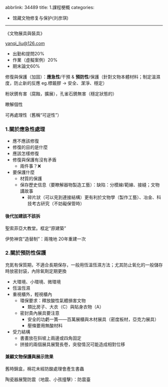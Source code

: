 abbrlink: 34489
title: 1.課程梗概
categories:
  - 馆藏文物修复与保护(刘彦琪)
---
《文物展具與裝具》

yanqi_liu@126.com

- 出勤和提問20%
- 作業（虛擬案例）20%
- 期末論文60%

修復與保護（加固）：**應急性**/干預 & **預防性**/保護（針對文物本體材料；制定溫濕度，防止新的反應 eg.標籤膠 -> 安全、潔淨、穩定）

粉狀銹有害（腐蝕，擴展），孔雀石銹無害（穩定狀態的）

瞭解個性

可再處理性（舊稱“可逆性”）

### 1.關於應急性處理

- 應不應該修復
- 修復的目的是什麼
- 應該怎樣修復
- 修復與保護有沒有矛盾
	- 兩件事？❌
- 要保護什麼
	- 材質的保護
	- 保存歷史信息（要瞭解器物製造工藝）：缺陷：分模線/範線、接縫；文物講故事
	  - 碎片狀（可以見到連接結構）更有利於文物學（製作工藝）、冶金、科技考古研究（不妨礙保管時）

#### 後代加建該不該拆

聖索菲亞大教堂。框定“原建築”

伊势神宫“造替制”：兩塊地 20年重建一次

### 2.關於預防性保護

充氮有保質期，不適合長期保存，一般用恆溫恆濕方法；尤其防止氧化的一般儲存時放密封袋，內除氧劑定期更換

- 大環境、小環境、微環境
- 恆溫恆濕
- 重視櫃外，輕視櫃內
	- 環保要求：釋放酸性氣體損害文物
		- 類比房子、大衣（C）與貼身衣物（A）
	- 密封貴內展具要注意
		- 安全的功虧一簣——百萬展櫃與木材展具（密度板材，亞克力展具）
		- 壓條要用無酸材料
- 受力結構
	- 書畫放在斜坡上兩邊或四角固定
	- 拼接的兩個展具展覽長卷，突發情況可能造成相對位移

#### 兼顧文物保護與展示效果

舊時錦盒，棉花未經防酸處理會產生書蟲

陶瓷器展覽防震（地震、小孩撞擊）：防震臺